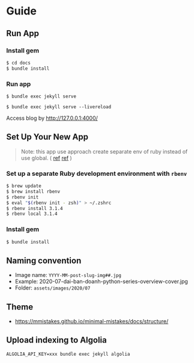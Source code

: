 
# Guide
## Run App
### Install gem
```bash
$ cd docs
$ bundle install
```
### Run app
```
$ bundle exec jekyll serve
```

```
$ bundle exec jekyll serve --livereload
```

Access blog by http://127.0.0.1:4000/

## Set Up Your New App
> Note: this app use approach create separate env of ruby instead of use global. (
> [ref](https://collectionbuilder.github.io/cb-docs/docs/software/ruby_mac/)
> [ref](https://jekyllrb.com/docs/installation/)
> )

### Set up a separate Ruby development environment with `rbenv`

```bash
$ brew update
$ brew install rbenv
$ rbenv init
$ eval "$(rbenv init - zsh)" > ~/.zshrc
$ rbenv install 3.1.4
$ rbenv local 3.1.4
```

### Install gem
```bash
$ bundle install
```

## Naming convention
- Image name: `YYYY-MM-post-slug-img##.jpg`
- Example: 2020-07-dai-ban-doanh-python-series-overview-cover.jpg
- Folder: `assets/images/2020/07`

## Theme
- https://mmistakes.github.io/minimal-mistakes/docs/structure/

## Upload indexing to Algolia
```
ALGOLIA_API_KEY=xxx bundle exec jekyll algolia
```